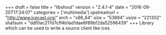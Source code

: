 +++
draft = false
title = "libshout"
version = "2.4.1-4"
date = "2016-09-20T17:24:07"
categories = ['multimedia']
upstreamurl = "http://www.icecast.org/"
arch = "x86_64"
size = "53884"
usize = "221302"
sha1sum = "ddf0ac217d7cff4b1ad1dae6f89bf2da52596439"
+++
Library which can be used to write a source client like ices.
